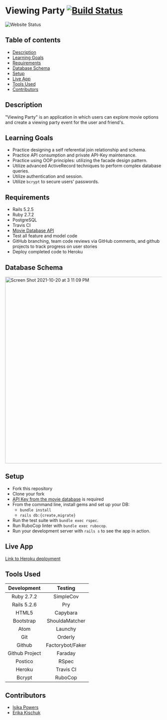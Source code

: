 # Viewing Party [![Build Status](https://app.travis-ci.com/Isikapowers/viewing_party.svg?branch=main)](https://app.travis-ci.com/Isikapowers/viewing_party)

![Website Status](https://img.shields.io/website?down_color=lightgrey&down_message=offline&style=plastic&up_color=blue&up_message=online&url=https%3A%2F%2Fwww.viewing-party-denver.herokuapp.com)

## Table of contents
* [Description](#description)
* [Learning Goals](#learning-goals)
* [Requirements](#requirements)
* [Database Schema](#database-schema)
* [Setup](#setup)
* [Live App](#live-app)
* [Tools Used](#tools-used)
* [Contributors](#contributors)

## Description

"Viewing Party" is an application in which users can explore movie options and create a viewing party event for the user and friend's.

## Learning Goals
- Practice designing a self referential join relationship and schema.
- Practice API consumption and private API-Key maintenance.
- Practice using OOP principles: utilizing the facade design pattern.
- Utilize advanced ActiveRecord techniques to perform complex database queries.
- Utilize authentication and session.
- Utilize `bcrypt` to secure users' passwords.

## Requirements
- Rails 5.2.5
- Ruby 2.7.2
- PostgreSQL
- Travis CI
- [Movie Database API](https://www.themoviedb.org/)
- Test all feature and model code
- GitHub branching, team code reviews via GitHub comments, and github projects to track progress on user stories
- Deploy completed code to Heroku

## Database Schema
<img width="599" alt="Screen Shot 2021-10-20 at 3 11 09 PM" src="https://user-images.githubusercontent.com/72399033/138172813-e892a835-7389-4e37-a70d-247b65ddc249.png">

## Setup
* Fork this repository
* Clone your fork
* [API Key from the movie database](https://developers.themoviedb.org/4/auth/user-authorization-1) is required
* From the command line, install gems and set up your DB:
    * `bundle install`
    * `rails db:{create,migrate}`
* Run the test suite with `bundle exec rspec`.
* Run RuboCop linter with `bundle exec rubocop`.
* Run your development server with `rails s` to see the app in action.

## Live App
[Link to Heroku deployment](https://viewing-party-denver.herokuapp.com)

## Tools Used

| Development    |  Testing             |
| :-------------:| :-------------------:|
| Ruby 2.7.2     | SimpleCov            |
| Rails 5.2.6    | Pry                  |
| HTML5          | Capybara             |
| Bootstrap      | ShouldaMatcher       |
| Atom           | Launchy              |
| Git            | Orderly              |
| Github         | Factorybot/Faker     |
| Github Project | Faraday              |
| Postico        | RSpec                |
| Heroku         | Travis CI            |
| Bcrypt         | RuboCop              |

## Contributors

- [Isika Powers](https://github.com/Isikapowers/)
- [Erika Kischuk](http://github.com/eakischuk/)
